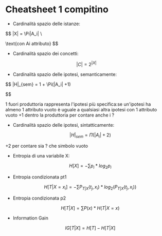 # Cheatsheet 1 compitino

- Cardinalità spazio delle istanze:

$$
|X| = \Pi|A_i| \\

\text{con Ai attributo}
$$

- Cardinalità spazio dei concetti:

$$
|C| = 2^{|X|}
$$

- Cardinalità spazio delle ipotesi, semanticamente:

$$
|H|_{sem} = 1 + \Pi(|A_i| +1)

$$

1 fuori produttoria rappresenta l'ipotesi più specifica:se un'ipotesi ha almeno 1 attributo vuoto è uguale a qualsiasi altra ipotesi con 1 attributo vuoto
+1 dentro la produttoria per contare anche i ?



- Cardinalità spazio delle ipotesi, sintatticamente:
  
  $$
  |H|_{sem} = \Pi(|A_i| +2)
  $$

+2 per contare sia ? che simbolo vuoto



- Entropia di una variabile X:
  
  $$
  H[X] = - \sum p_i * log_2p_i
  $$
* Entropia condizionata pt1
  
  $$
  H[T|X=x_i] = -\sum P_{T|X}(t_j, x_i)*log_2(P_{T|X}(t_j, x_i)) 
  $$
- Entropia condizionata p2
  
  $$
  H[T|X] = \sum P(x)*H(T|X=x)
  $$

- Information Gain
  
  $$
  IG[T|X] = H[T] - H[T|X]
  $$
  
  
